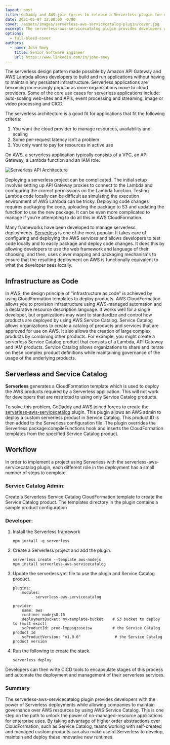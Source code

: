 ```yaml
---
layout: post
title: GoDaddy and AWS join forces to release a Serverless plugin for use with AWS Service Catalog
date: 2021-05-07 13:00:00 -0700
cover: /assets/images/serverless-aws-servicecatalog-plugin/cover.jpg
excerpt: The serverless-aws-servicecatalog plugin provides developers with the power of Serverless deployments while allowing companies to maintain governance over AWS resources by using AWS Service Catalog. This is one step on the path to unlock the power of no-managed-resource applications for enterprise uses. By taking advantage of higher order abstractions over CloudFormation, such as Service Catalog, teams working with self-created and managed custom products can also make use of Serverless to develop, maintain and deploy these innovative new runtimes.
options:
  - full-bleed-cover
authors:
  - name: John Smey
    title: Senior Software Engineer
    url: https://www.linkedin.com/in/john-smey
---
```


The serverless design pattern made possible by Amazon API Gateway and AWS Lambda allows developers to build and run applications without having to maintain any persistent infrastructure. Serverless applications are becoming increasingly popular as more organizations move to cloud providers.  Some of the core use cases for serverless applications include: auto-scaling web-sites and APIs, event processing and streaming, image or video processing and CICD.

The serverless architecture is a good fit for applications that fit the following criteria: 
1. You want the cloud provider to manage resources, availability and scaling
2. Some per-request latency isn’t a problem
3. You only want to pay for resources in active use

On AWS, a serverless application typically consists of a VPC, an API Gateway, a Lambda function and an IAM role.

![Serverless API Architecture]({{site.baseurl}}/assets/images/serverless-aws-servicecatalog-plugin/serverless-lambda-apigateway.png)

Deploying a serverless project can be complicated. The initial setup involves setting up API Gateway proxies to connect to the Lambda and configuring the correct permissions on the Lambda function. Testing Lambda code locally can be difficult as simulating the execution environment of AWS Lambda can be tricky.  Deploying code changes requires packaging the code, uploading the package to S3 and updating the function to use the new package. It can be even more complicated to manage if you’re attempting to do all this in AWS CloudFormation.

Many frameworks have been developed to manage serverless deployments. [Serverless](https://serverless.com) is one of the most popular. It takes care of configuring and deploying the AWS services and allows developers to test code locally and to easily package and deploy code changes. It does this by allowing developers to use the web framework and language of their choosing, and then, uses clever mapping and packaging mechanisms to ensure that the resulting deployment on AWS is functionally equivalent to what the developer sees locally.

## Infrastructure as Code
In AWS, the design principle of "infrastructure as code" is achieved by using CloudFormation templates to deploy products. AWS CloudFormation allows you to provision infrastructure using AWS-managed automation and a declarative resource description language. It works well for a single developer, but organizations may want to standardize and control how products are deployed by using AWS Service Catalog. Service Catalog allows organizations to create a catalog of products and services that are approved for use on AWS. It also allows the creation of large complex products by combining other products. For example, you might create a serverless Service Catalog product that consists of a Lambda, API Gateway and IAM products. Service Catalog allows organizations to share and iterate on these complex product definitions while maintaining governance of the usage of the underlying products.

## Serverless and Service Catalog

**Serverless** generates a CloudFormation template which is used to deploy the AWS products required by a Serverless application. This will not work for developers that are restricted to using only Service Catalog products. 

To solve this problem, GoDaddy and AWS joined forces to create the [serverless-aws-servicecatalog](https://github.com/godaddy/serverless-aws-servicecatalog) plugin. This plugin allows an AWS admin to deploy a custom serverless product in Service Catalog. This product ID is then added to the Serverless configuration file. The plugin overrides the Serverless package:compileFunctions hook and inserts the CloudFormation templates from the specified Service Catalog product.

## Workflow
In order to implement a project using Serverless with the serverless-aws-servicecatalog plugin, each different role in the deployment has a small number of steps to complete.

### Service Catalog Admin:

Create a Serverless Service Catalog CloudFormation template to create the Service Catalog product. The templates directory in the plugin contains a sample product configuration


### Developer:

1. Install the Serverless framework
    ```
    npm install -g serverless 
    ```


2. Create a Serverless project and add the plugin.
    ``` 
    serverless create --template aws-nodejs
    npm install serverless-aws-servicecatalog
    ```

3. Update the serverless.yml file to use the plugin and Service Catalog product.
    ```
    plugins:
        modules:
            - serverless-aws-servicecatalog
    ```
    ```
    provider:
        name: aws
        runtime: nodejs8.10
        deploymentBucket: my-template-bucket    # S3 bucket to deploy to (must exist)
        scProductId: prod-lxppsgzoseisw         # the Service Catalog product Id
        scProductVersion: "v1.0.0"               # the Service Catalog product version
    ```

4. Run the following to create the stack.
    ```
    serverless deploy 
    ```

Developers can then write CICD tools to encapsulate stages of this process and automate the deployment and management of their serverless services.

### Summary

The serverless-aws-servicecatalog plugin provides developers with the power of Serverless deployments while allowing companies to maintain governance over AWS resources by using AWS Service Catalog. This is one step on the path to unlock the power of no-managed-resource applications for enterprise uses. By taking advantage of higher order abstractions over CloudFormation, such as Service Catalog, teams working with self-created and managed custom products can also make use of Serverless to develop, maintain and deploy these innovative new runtimes.
 